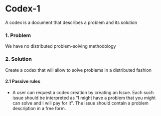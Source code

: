 # Codex-1
A codex is a document that describes a problem and its solution

### 1. Problem
We have no distributed problem-solving methodology

### 2. Solution
Create a codex that will allow to solve problems in a distributed fashion

#### 2.1 Passive rules
- A user can request a codex creation by creating an Issue. Each such issue should be interpreted as "I might have a problem that you might can solve and I will pay for it". The issue should contain a problem description in a free form.

